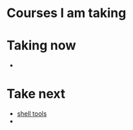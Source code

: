 # Courses I am taking
# Taking now
- 

# Take next
- [shell tools](http://www.cs.cornell.edu/courses/cs2043/2014sp/)
- 